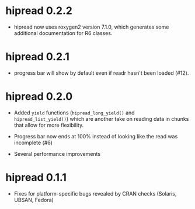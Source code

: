 # hipread 0.2.2
* hipread now uses roxygen2 version 7.1.0, which generates some additional 
  documentation for R6 classes.

# hipread 0.2.1
* progress bar will show by default even if readr hasn't been loaded (#12).

# hipread 0.2.0
* Added `yield` functions (`hipread_long_yield()` and `hipread_list_yield()`) which
  are another take on reading data in chunks that allow for more flexibility.

* Progress bar now ends at 100% instead of looking like the read was incomplete (#6)

* Several performance improvements

# hipread 0.1.1

* Fixes for platform-specific bugs revealed by CRAN checks (Solaris, UBSAN, Fedora)
